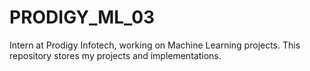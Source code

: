 # PRODIGY_ML_03
Intern at Prodigy Infotech, working on Machine Learning projects. This repository stores my projects and implementations.
